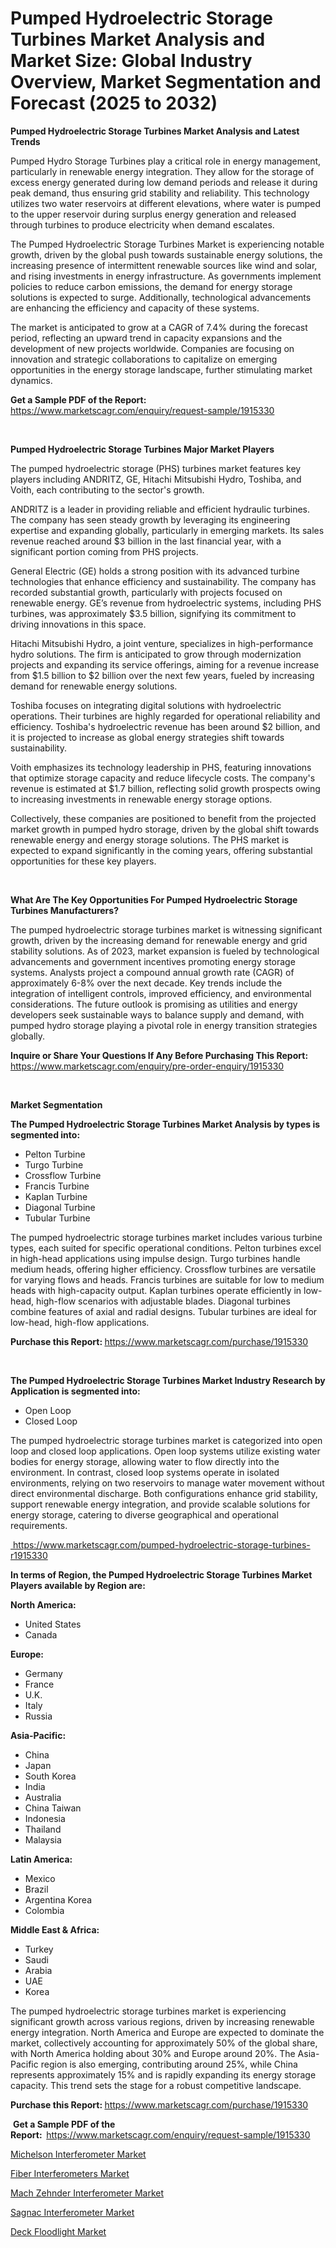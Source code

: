 <p><h1>Pumped Hydroelectric Storage Turbines Market Analysis and Market Size: Global Industry Overview, Market Segmentation and Forecast (2025 to 2032)</h1></p><p><strong>Pumped Hydroelectric Storage Turbines Market Analysis and Latest Trends</strong></p>
<p><p>Pumped Hydro Storage Turbines play a critical role in energy management, particularly in renewable energy integration. They allow for the storage of excess energy generated during low demand periods and release it during peak demand, thus ensuring grid stability and reliability. This technology utilizes two water reservoirs at different elevations, where water is pumped to the upper reservoir during surplus energy generation and released through turbines to produce electricity when demand escalates.</p><p>The Pumped Hydroelectric Storage Turbines Market is experiencing notable growth, driven by the global push towards sustainable energy solutions, the increasing presence of intermittent renewable sources like wind and solar, and rising investments in energy infrastructure. As governments implement policies to reduce carbon emissions, the demand for energy storage solutions is expected to surge. Additionally, technological advancements are enhancing the efficiency and capacity of these systems.</p><p>The market is anticipated to grow at a CAGR of 7.4% during the forecast period, reflecting an upward trend in capacity expansions and the development of new projects worldwide. Companies are focusing on innovation and strategic collaborations to capitalize on emerging opportunities in the energy storage landscape, further stimulating market dynamics.</p></p>
<p><strong>Get a Sample PDF of the Report:&nbsp;</strong> <a href="https://www.marketscagr.com/enquiry/request-sample/1915330?utm_campaign=2187&utm_medium=2&utm_source=Github&utm_content=ia&utm_term=10042025&utm_id=pumped-hydroelectric-storage-turbines">https://www.marketscagr.com/enquiry/request-sample/1915330</a></p>
<p>&nbsp;</p>
<p><strong>Pumped Hydroelectric Storage Turbines Major Market Players</strong></p>
<p><p>The pumped hydroelectric storage (PHS) turbines market features key players including ANDRITZ, GE, Hitachi Mitsubishi Hydro, Toshiba, and Voith, each contributing to the sector's growth. </p><p>ANDRITZ is a leader in providing reliable and efficient hydraulic turbines. The company has seen steady growth by leveraging its engineering expertise and expanding globally, particularly in emerging markets. Its sales revenue reached around $3 billion in the last financial year, with a significant portion coming from PHS projects.</p><p>General Electric (GE) holds a strong position with its advanced turbine technologies that enhance efficiency and sustainability. The company has recorded substantial growth, particularly with projects focused on renewable energy. GE’s revenue from hydroelectric systems, including PHS turbines, was approximately $3.5 billion, signifying its commitment to driving innovations in this space.</p><p>Hitachi Mitsubishi Hydro, a joint venture, specializes in high-performance hydro solutions. The firm is anticipated to grow through modernization projects and expanding its service offerings, aiming for a revenue increase from $1.5 billion to $2 billion over the next few years, fueled by increasing demand for renewable energy solutions.</p><p>Toshiba focuses on integrating digital solutions with hydroelectric operations. Their turbines are highly regarded for operational reliability and efficiency. Toshiba's hydroelectric revenue has been around $2 billion, and it is projected to increase as global energy strategies shift towards sustainability.</p><p>Voith emphasizes its technology leadership in PHS, featuring innovations that optimize storage capacity and reduce lifecycle costs. The company's revenue is estimated at $1.7 billion, reflecting solid growth prospects owing to increasing investments in renewable energy storage options.</p><p>Collectively, these companies are positioned to benefit from the projected market growth in pumped hydro storage, driven by the global shift towards renewable energy and energy storage solutions. The PHS market is expected to expand significantly in the coming years, offering substantial opportunities for these key players.</p></p>
<p>&nbsp;</p>
<p><strong>What Are The Key Opportunities For Pumped Hydroelectric Storage Turbines Manufacturers?</strong></p>
<p><p>The pumped hydroelectric storage turbines market is witnessing significant growth, driven by the increasing demand for renewable energy and grid stability solutions. As of 2023, market expansion is fueled by technological advancements and government incentives promoting energy storage systems. Analysts project a compound annual growth rate (CAGR) of approximately 6-8% over the next decade. Key trends include the integration of intelligent controls, improved efficiency, and environmental considerations. The future outlook is promising as utilities and energy developers seek sustainable ways to balance supply and demand, with pumped hydro storage playing a pivotal role in energy transition strategies globally.</p></p>
<p><strong>Inquire or Share Your Questions If Any Before Purchasing This Report:</strong> <a href="https://www.marketscagr.com/enquiry/pre-order-enquiry/1915330?utm_campaign=2187&utm_medium=2&utm_source=Github&utm_content=ia&utm_term=10042025&utm_id=pumped-hydroelectric-storage-turbines">https://www.marketscagr.com/enquiry/pre-order-enquiry/1915330</a></p>
<p>&nbsp;</p>
<p><strong>Market Segmentation</strong></p>
<p><strong>The Pumped Hydroelectric Storage Turbines Market Analysis by types is segmented into:</strong></p>
<p><ul><li>Pelton Turbine</li><li>Turgo Turbine</li><li>Crossflow Turbine</li><li>Francis Turbine</li><li>Kaplan Turbine</li><li>Diagonal Turbine</li><li>Tubular Turbine</li></ul></p>
<p><p>The pumped hydroelectric storage turbines market includes various turbine types, each suited for specific operational conditions. Pelton turbines excel in high-head applications using impulse design. Turgo turbines handle medium heads, offering higher efficiency. Crossflow turbines are versatile for varying flows and heads. Francis turbines are suitable for low to medium heads with high-capacity output. Kaplan turbines operate efficiently in low-head, high-flow scenarios with adjustable blades. Diagonal turbines combine features of axial and radial designs. Tubular turbines are ideal for low-head, high-flow applications.</p></p>
<p><strong>Purchase this Report:&nbsp;</strong><a href="https://www.marketscagr.com/purchase/1915330?utm_campaign=2187&utm_medium=2&utm_source=Github&utm_content=ia&utm_term=10042025&utm_id=pumped-hydroelectric-storage-turbines">https://www.marketscagr.com/purchase/1915330</a></p>
<p>&nbsp;</p>
<p><strong>The Pumped Hydroelectric Storage Turbines Market Industry Research by Application is segmented into:</strong></p>
<p><ul><li>Open Loop</li><li>Closed Loop</li></ul></p>
<p><p>The pumped hydroelectric storage turbines market is categorized into open loop and closed loop applications. Open loop systems utilize existing water bodies for energy storage, allowing water to flow directly into the environment. In contrast, closed loop systems operate in isolated environments, relying on two reservoirs to manage water movement without direct environmental discharge. Both configurations enhance grid stability, support renewable energy integration, and provide scalable solutions for energy storage, catering to diverse geographical and operational requirements.</p></p>
<p><a href="https://www.marketscagr.com/pumped-hydroelectric-storage-turbines-r1915330?utm_campaign=2187&utm_medium=2&utm_source=Github&utm_content=ia&utm_term=10042025&utm_id=pumped-hydroelectric-storage-turbines">&nbsp;https://www.marketscagr.com/pumped-hydroelectric-storage-turbines-r1915330</a></p>
<p><strong>In terms of Region, the Pumped Hydroelectric Storage Turbines Market Players available by Region are:</strong></p>
<p>
    <p> <strong> North America: </strong>
        <ul>
            <li>United States</li>
            <li>Canada</li>
        </ul>
        </p> 
    <p> <strong> Europe: </strong>
        <ul>
            <li>Germany</li>
            <li>France</li>
            <li>U.K.</li>
            <li>Italy</li>
            <li>Russia</li>
        </ul>
        </p> 
    <p> <strong> Asia-Pacific: </strong>
        <ul>
            <li>China</li>
            <li>Japan</li>
            <li>South Korea</li>
            <li>India</li>
            <li>Australia</li>
            <li>China Taiwan</li>
            <li>Indonesia</li>
            <li>Thailand</li>
            <li>Malaysia</li>
        </ul>
        </p> 
    <p> <strong> Latin America: </strong>
        <ul>
            <li>Mexico</li>
            <li>Brazil</li>
            <li>Argentina Korea</li>
            <li>Colombia</li>
        </ul>
        </p> 
    <p> <strong> Middle East & Africa: </strong>
        <ul>
            <li>Turkey</li>
            <li>Saudi</li>
            <li>Arabia</li>
            <li>UAE</li>
            <li>Korea</li>
        </ul>
    </p>
    </p>
<p><p>The pumped hydroelectric storage turbines market is experiencing significant growth across various regions, driven by increasing renewable energy integration. North America and Europe are expected to dominate the market, collectively accounting for approximately 50% of the global share, with North America holding about 30% and Europe around 20%. The Asia-Pacific region is also emerging, contributing around 25%, while China represents approximately 15% and is rapidly expanding its energy storage capacity. This trend sets the stage for a robust competitive landscape.</p></p>
<p><strong>Purchase this Report: </strong><a href="https://www.marketscagr.com/purchase/1915330?utm_campaign=2187&utm_medium=2&utm_source=Github&utm_content=ia&utm_term=10042025&utm_id=pumped-hydroelectric-storage-turbines">https://www.marketscagr.com/purchase/1915330</a></p>
<p>&nbsp;<strong>Get a Sample PDF of the Report:&nbsp;&nbsp;</strong><a href="https://www.marketscagr.com/enquiry/request-sample/1915330?utm_campaign=2187&utm_medium=2&utm_source=Github&utm_content=ia&utm_term=10042025&utm_id=pumped-hydroelectric-storage-turbines">https://www.marketscagr.com/enquiry/request-sample/1915330</a></p>
<p><strong></strong></p>
<p><p><a href="https://github.com/zeraikulkawb/Market-Research-Report-List-1/blob/main/michelson-interferometer-market.md?utm_campaign=2187&utm_medium=2&utm_source=Github&utm_content=ia&utm_term=10042025&utm_id=pumped-hydroelectric-storage-turbines">Michelson Interferometer Market</a></p><p><a href="https://github.com/rahu1506/Market-Research-Report-List-7/blob/main/fiber-interferometers-market.md?utm_campaign=2187&utm_medium=2&utm_source=Github&utm_content=ia&utm_term=10042025&utm_id=pumped-hydroelectric-storage-turbines">Fiber Interferometers Market</a></p><p><a href="https://github.com/dandatesha7q/Market-Research-Report-List-1/blob/main/mach-zehnder-interferometer-market.md?utm_campaign=2187&utm_medium=2&utm_source=Github&utm_content=ia&utm_term=10042025&utm_id=pumped-hydroelectric-storage-turbines">Mach Zehnder Interferometer Market</a></p><p><a href="https://github.com/FassouRP/Market-Research-Report-List-7/blob/main/sagnac-interferometer-market.md?utm_campaign=2187&utm_medium=2&utm_source=Github&utm_content=ia&utm_term=10042025&utm_id=pumped-hydroelectric-storage-turbines">Sagnac Interferometer Market</a></p><p><a href="https://github.com/juniordelafrance/Market-Research-Report-List-5/blob/main/deck-floodlight-market.md?utm_campaign=2187&utm_medium=2&utm_source=Github&utm_content=ia&utm_term=10042025&utm_id=pumped-hydroelectric-storage-turbines">Deck Floodlight Market</a></p></p>